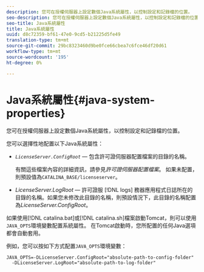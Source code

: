 ```yaml
---
description: 您可在授權伺服器上設定數個Java系統屬性，以控制設定和記錄檔的位置。
seo-description: 您可在授權伺服器上設定數個Java系統屬性，以控制設定和記錄檔的位置。
seo-title: Java系統屬性
title: Java系統屬性
uuid: d8c72359-bf61-47e0-9cd5-b21225d5fe49
translation-type: tm+mt
source-git-commit: 29bc8323460d9be0fce66cbea7c6fce46df20d61
workflow-type: tm+mt
source-wordcount: '195'
ht-degree: 0%

---
```



# Java系統屬性{#java-system-properties}

您可在授權伺服器上設定數個Java系統屬性，以控制設定和記錄檔的位置。

您可以選擇性地配置以下Java系統屬性：

* *`LicenseServer.ConfigRoot`* — 包含許可證伺服器配置檔案的目錄的名稱。

   有關這些檔案內容的詳細資訊，請參見&#x200B;*許可證伺服器配置檔案*。 如果未配置，則預設值為`CATALINA_BASE/licenseserver`。

* *LicenseServer.LogRoot* — 許可證服 [!DNL logs] 務器應用程式日誌所在的目錄的名稱。如果您未修改此目錄的名稱，則預設情況下，此目錄的名稱配置為&#x200B;*LicenseServer.ConfigRoot*。

如果使用[!DNL catalina.bat]或[!DNL catalina.sh]檔案啟動Tomcat，則可以使用`JAVA_OPTS`環境變數配置系統屬性。 在Tomcat啟動時，您所配置的任何Java選項都會自動套用。

例如，您可以按如下方式配置`JAVA_OPTS`環境變數：

```
JAVA_OPTS=-DLicenseServer.ConfigRoot="absolute-path-to-config-folder" 
  -DLicenseServer.LogRoot="absolute-path-to-log-folder"
```


